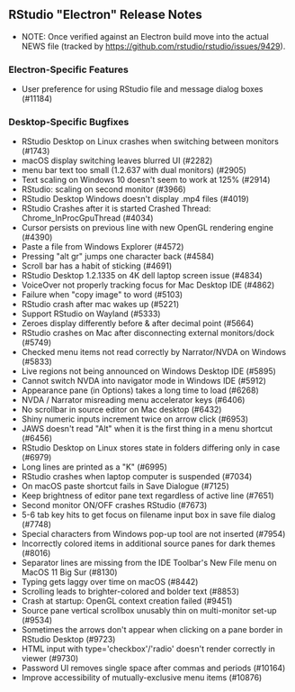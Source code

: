 ## RStudio "Electron" Release Notes

* NOTE: Once verified against an Electron build move into the actual NEWS file
  (tracked by https://github.com/rstudio/rstudio/issues/9429).

### Electron-Specific Features

* User preference for using RStudio file and message dialog boxes (#11184)

### Desktop-Specific Bugfixes

* RStudio Desktop on Linux crashes when switching between monitors (#1743)
* macOS display switching leaves blurred UI (#2282)
* menu bar text too small (1.2.637 with dual monitors) (#2905)
* Text scaling on Windows 10 doesn't seem to work at 125% (#2914)
* RStudio: scaling on second monitor (#3966)
* RStudio Desktop Windows doesn't display .mp4 files (#4019)
* RStudio Crashes after it is started Crashed Thread: Chrome_InProcGpuThread (#4034)
* Cursor persists on previous line with new OpenGL rendering engine (#4390)
* Paste a file from Windows Explorer (#4572)
* Pressing "alt gr" jumps one character back (#4584)
* Scroll bar has a habit of sticking (#4691)
* RStudio Desktop 1.2.1335 on 4K dell laptop screen issue (#4834)
* VoiceOver not properly tracking focus for Mac Desktop IDE (#4862)
* Failure when "copy image" to word (#5103)
* RStudio crash after mac wakes up (#5221)
* Support RStudio on Wayland (#5333)
* Zeroes display differently before & after decimal point (#5664)
* RStudio crashes on Mac after disconnecting external monitors/dock (#5749)
* Checked menu items not read correctly by Narrator/NVDA on Windows (#5833)
* Live regions not being announced on Windows Desktop IDE (#5895)
* Cannot switch NVDA into navigator mode in Windows IDE (#5912)
* Appearance pane (in Options) takes a long time to load (#6268)
* NVDA / Narrator misreading menu accelerator keys (#6406)
* No scrollbar in source editor on Mac desktop (#6432)
* Shiny numeric inputs increment twice on arrow click (#6953)
* JAWS doesn't read "Alt" when it is the first thing in a menu shortcut (#6456)
* RStudio Desktop on Linux stores state in folders differing only in case (#6979)
* Long lines are printed as a "K" (#6995)
* RStudio crashes when laptop computer is suspended (#7034)
* On macOS paste shortcut fails in Save Dialogue (#7125)
* Keep brightness of editor pane text regardless of active line (#7651)
* Second monitor ON/OFF crashes RStudio (#7673)
* 5-6 tab key hits to get focus on filename input box in save file dialog (#7748)
* Special characters from Windows pop-up tool are not inserted (#7954)
* Incorrectly colored items in additional source panes for dark themes (#8016)
* Separator lines are missing from the IDE Toolbar's New File menu on MacOS 11 Big Sur (#8130)
* Typing gets laggy over time on macOS (#8442)
* Scrolling leads to brighter-colored and bolder text (#8853)
* Crash at startup: OpenGL context creation failed (#9451)
* Source pane vertical scrollbox unusably thin on multi-monitor set-up (#9534)
* Sometimes the arrows don't appear when clicking on a pane border in RStudio Desktop (#9723)
* HTML input with type='checkbox'/'radio' doesn't render correctly in viewer (#9730)
* Password UI removes single space after commas and periods (#10164)
* Improve accessibility of mutually-exclusive menu items (#10876)
